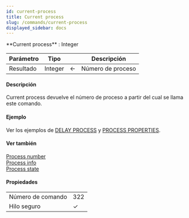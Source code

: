 ```yaml
---
id: current-process
title: Current process
slug: /commands/current-process
displayed_sidebar: docs
---
```


<!--REF #_command_.Current process.Syntax-->**Current process**  : Integer<!-- END REF-->
<!--REF #_command_.Current process.Params-->
| Parámetro | Tipo |  | Descripción |
| --- | --- | --- | --- |
| Resultado | Integer | &#8592; | Número de proceso |

<!-- END REF-->

#### Descripción 

<!--REF #_command_.Current process.Summary-->Current process devuelve el número de proceso a partir del cual se llama este comando.<!-- END REF-->

#### Ejemplo 

Ver los ejemplos de [DELAY PROCESS](delay-process.md "DELAY PROCESS") y [PROCESS PROPERTIES](process-properties.md "PROCESS PROPERTIES").

#### Ver también 

[Process number](../commands/process-number.md)  
[Process info](../commands/process-info.md)  
[Process state](process-state.md)  

#### Propiedades

|  |  |
| --- | --- |
| Número de comando | 322 |
| Hilo seguro | &check; |


